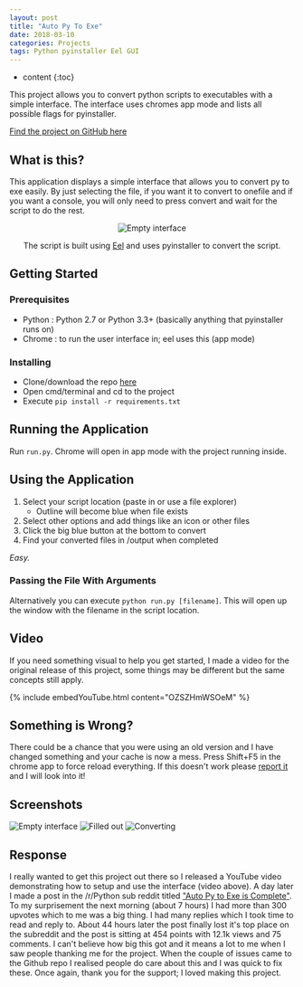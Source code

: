 ```yaml
---
layout: post
title: "Auto Py To Exe"
date: 2018-03-10
categories: Projects
tags: Python pyinstaller Eel GUI
---
```


* content
{:toc}

This project allows you to convert python scripts to executables with a simple interface. The interface uses chromes app mode and lists all possible flags for pyinstaller.

[Find the project on GitHub here](https://github.com/brentvollebregt/auto-py-to-exe)

## What is this?
This application displays a simple interface that allows you to convert py to exe easily. By just selecting the file, if you want it to convert to onefile and if you want a console, you will only need to press convert and wait for the script to do the rest.

<div style="text-align: center">
	<img src="https://i.imgur.com/EuUlayC.png" alt="Empty interface"/>
	<p>The script is built using <a class="link" href="https://github.com/ChrisKnott/Eel">Eel</a> and uses pyinstaller to convert the script.</p>
</div>

<!-- more -->

## Getting Started
### Prerequisites
- Python : Python 2.7 or Python 3.3+ (basically anything that pyinstaller runs on)
- Chrome : to run the user interface in; eel uses this (app mode)

### Installing 
- Clone/download the repo [here](https://github.com/brentvollebregt/auto-py-to-exe)
- Open cmd/terminal and cd to the project
- Execute ```pip install -r requirements.txt```


## Running the Application
Run ```run.py```. Chrome will open in app mode with the project running inside.

## Using the Application
1. Select your script location (paste in or use a file explorer)          
	- Outline will become blue when file exists
2. Select other options and add things like an icon or other files
3. Click the big blue button at the bottom to convert
4. Find your converted files in /output when completed

*Easy.*

### Passing the File With Arguments
Alternatively you can execute ```python run.py [filename]```. This will open up the window with the filename in the script location.

## Video
If you need something visual to help you get started, I made a video for the original release of this project, some things may be different but the same concepts still apply.

{% include embedYouTube.html content="OZSZHmWSOeM" %}

## Something is Wrong?
There could be a chance that you were using an old version and I have changed something and your cache is now a mess. Press Shift+F5 in the chrome app to force reload everything.
If this doesn't work please [report it](https://github.com/brentvollebregt/auto-py-to-exe/issues) and I will look into it!

## Screenshots
![Empty interface](https://i.imgur.com/dd0LC2n.png)
![Filled out](https://i.imgur.com/Wd9pFqR.png)
![Converting](https://i.imgur.com/MjdONcC.png)

## Response
I really wanted to get this project out there so I released a YouTube video demonstrating how to setup and use the interface (video above). A day later I made a post in the /r/Python sub reddit titled ["Auto Py to Exe is Complete"](https://www.reddit.com/r/Python/comments/84kwb8/auto_py_to_exe_is_complete/).
To my surprisement the next morning (about 7 hours) I had more than 300 upvotes which to me was a big thing. I had many replies which I took time to read and reply to. About 44 hours later the post finally lost it's top place on the subreddit and the post is sitting at 454 points with 12.1k views and 75 comments.
I can't believe how big this got and it means a lot to me when I saw people thanking me for the project. When the couple of issues came to the Github repo I realised people do care about this and I was quick to fix these.
Once again, thank you for the support; I loved making this project.
